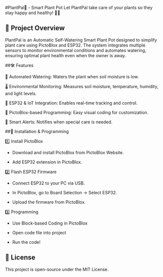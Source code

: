 #PlantPal🌱  - Smart Plant Pot
Let PlantPal take care of your plants so they stay happy and healthy! 🌱😊


## 📌 Project Overview
PlantPal is an Automatic Self-Watering Smart Plant Pot designed to simplify plant care using PictoBlox and ESP32. The system integrates multiple sensors to monitor environmental conditions and automates watering, ensuring optimal plant health even when the owner is away.

##🛠️ Features

🌿 Automated Watering: Waters the plant when soil moisture is low.

🌡️ Environmental Monitoring: Measures soil moisture, temperature, humidity, and light levels.

📡 ESP32 & IoT Integration: Enables real-time tracking and control.

📲 PictoBlox-based Programming: Easy visual coding for customization.

🔔 Smart Alerts: Notifies when special care is needed.

##🚀 Installation & Programming

1️⃣ Install PictoBlox

- Download and install PictoBlox from PictoBlox Website.

- Add ESP32 extension in PictoBlox.

2️⃣ Flash ESP32 Firmware

- Connect ESP32 to your PC via USB.

- In PictoBlox, go to Board Selection → Select ESP32.

- Upload the firmware from PictoBlox.

3️⃣ Programming

- Use Block-based Coding in PictoBlox

- Open code file into project

- Run the code!

## 📜 License
This project is open-source under the MIT License.
